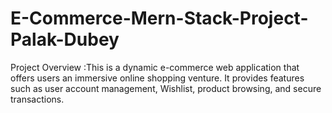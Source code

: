 # E-Commerce-Mern-Stack-Project-Palak-Dubey
Project Overview :This is a dynamic e-commerce web application that offers users an immersive online shopping venture. It provides features such as user account management, Wishlist, product browsing, and secure transactions. 
